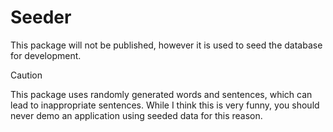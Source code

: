 # Seeder

This package will not be published, however it is used to seed the
database for development.

> [!CAUTION]
> This package uses randomly generated words and sentences, which can
> lead to inappropriate sentences. While I think this is very funny,
> you should never demo an application using seeded data for this reason.
